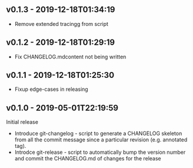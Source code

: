 v0.1.3 - 2019-12-18T01:34:19
----------------------------

* Remove extended tracingg from script

v0.1.2 - 2019-12-18T01:29:19
----------------------------

* Fix CHANGELOG.mdcontent not being written

v0.1.1 - 2019-12-18T01:25:30
----------------------------

* Fixup edge-cases in releasing


v0.1.0 - 2019-05-01T22:19:59
----------------------------

Initial release

* Introduce git-changelog - script to generate a CHANGELOG skeleton from all
  the commit message since a particular revision (e.g. annotated tag).
* Introdce git-release - script to automatically bump the version number and
  commit the CHANGELOG.md of changes for the release

